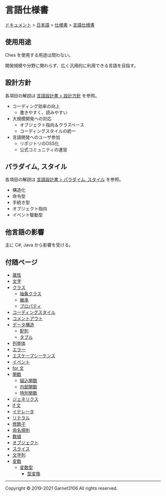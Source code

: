# 言語仕様書

[ドキュメント](../../../index.md) > [日本語](../../index.md) > [仕様書](../index.md) > [言語仕様書](./index.md)

## 使用用途

Ches を使用する用途は問わない。

開発規模や分野に関わらず、広く汎用的に利用できる言語を目指す。

## 設計方針

各項目の解説は [言語設計書 > 設計方針](../../design/lang/policy/index.md) を参照。

- コーディング効率の向上
    - 書きやすく、読みやすい
- 大規模開発への対応
    - オブジェクト指向＆クラスベース
    - コーディングスタイルの統一
- 言語開発へのユーザ参加
    - リポジトリのOSS化
    - 公式コミュニティの運営

## パラダイム, スタイル

各項目の解説は [言語設計書 > パラダイム, スタイル](../../design/lang/paradigms/index.md) を参照。

- 構造化
- 命令型
- 手続き型
- オブジェクト指向
- イベント駆動型

## 他言語の影響

主に C#, Java から影響を受ける。

## 付随ページ

- [属性](./attribute/index.md)
- [文字](./character/index.md)
- [クラス](./class/index.md)
    - [抽象クラス](./class/abstract/index.md)
    - [継承](./class/inheritance/index.md)
    - [プロパティ](./class/property/index.md)
- [コーディングスタイル](./codingstyle/index.md)
- [コメントアウト](./commentout/index.md)
- [データ構造](./datastruct/index.md)
    - [配列](./datastruct/array/index.md)
    - [タプル](./datastruct/tuple/index.md)
- [列挙体](./enum/index.md)
- [エラー](./error/index.md)
- [エスケープシーケンス](./escseq/index.md)
- [イベント](./event/index.md)
- [for 文](./for/index.md)
- [関数](./function/index.md)
    - [組込関数](./function/builtin/index.md)
    - [内部関数](./function/inner/index.md)
    - [特別関数](./function/special/index.md)
- [ジェネリクス](./generics/index.md)
- [if 文](./if/index.md)
- [イテレータ](./iterator/index.md)
- [リテラル](./literal/index.md)
- [修飾子](./modifier/index.md)
- [命名規則](./naming/index.md)
- [数値](./number/index.md)
- [オブジェクト](./object/index.md)
- [スライス](./slice/index.md)
- [文字列](./string/index.md)
- [変数](./variable/index.md)
    - [変数型](./variable/type/index.md)
        - [型変換](./variable/type/cast/index.md)

---

Copyright © 2019-2021 Garnet3106 All rights reserved.
